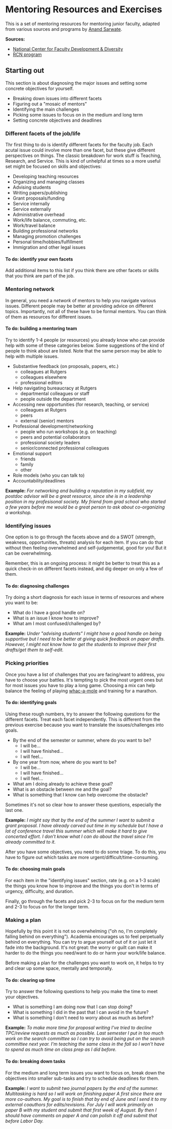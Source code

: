# Mentoring Resources and Exercises

This is a set of mentoring resources for mentoring junior faculty, adapted from various sources and programs by [Anand Sarwate](mailto:anand.sarwate@rutgers.edu).

**Sources:**

* [National Center for Faculty Development & Diversity](https://www.ncfdd.org/)
* [RCN program](https://diversity.rutgers.edu/RCN)

## Starting out

This section is about diagnosing the major issues and setting some concrete objectives for yourself.
 
* Breaking down issues into different facets
* Figuring out a "mosaic of mentors"
* Identifying the main challenges
* Picking some issues to focus on in the medium and long term
* Setting concrete objectives and deadlines

### Different facets of the job/life

Thr first thing to do is identify different facets for the faculty job. Each acutal issue could involve more than one facet, but these give different perspectives on things. The classic breakdown for work stuff is Teaching, Research, and Service. This is kind of unhelpful at times so a more useful set might be focused on skills and objectives:

* Developing teaching resources
* Organizing and managing classes
* Advising students
* Writing papers/publishing
* Grant proposals/funding
* Service internally
* Service externally
* Administrative overhead
* Work/life balance, commuting, etc.
* Work/travel balance
* Building professional networks
* Managing promotion challenges
* Personal time/hobbies/fulfillment
* Immigration and other legal issues

#### To do: identify your own facets

Add additional items to this list if you think there are other facets or skills that you think are part of the job.

### Mentoring network

In general, you need a *network* of mentors to help you navigate various issues. Different people may be better at providing advice on different topics. Importantly, not all of these have to be formal mentors. You can think of them as resources for different issues. 

#### To do: building a mentoring team

Try to identify 1-4 people (or resources) you already know who can provide help with some of these categories below. Some suggestions of the kind of people to think about are listed. Note that the same person may be able to help with multiple issues.

* Substantive feedback (on proposals, papers, etc.)
  * colleagues at Rutgers
  * colleagues elsewhere
  * professional editors 
* Help navigating bureaucracy at Rutgers
  * departmental colleagues or staff
  * people outside the department
* Accessing new opportunities (for research, teaching, or service)
  * colleagues at Rutgers
  * peers
  * external (senior) mentors
* Professional development/networking
  * people who run workshops (e.g. on teaching)
  * peers and potential collaborators
  * professional society leaders
  * senior/connected professional colleagues
* Emotional support
  * friends
  * family
  * other
* Role models (who you can talk to)
* Accountability/deadlines

**Example:** *For networking and building a reputation in my subfield, my postdoc advisor will be a great resource, since she is in a leadership position in my profesisonal society. My friend from grad school who started a few years before me would be a great person to ask about co-organizing a workshop.*

### Identifying issues

One option is to go through the facets above and do a SWOT (strength, weakness, opportunities, threats) analysis for each item. If you can do that without then feeling overwhelmed and self-judgemental, good for you! But it can be overwhelming. 

Remember, this is an ongoing process: it might be better to treat this as a quick check-in on different facets instead, and dig deeper on only a few of them.

#### To do: diagnosing challenges

Try doing a short diagnosis for each issue in terms of resources and where you want to be:

* What do I have a good handle on?
* What is an issue I know how to improve? 
* What am I most confused/challenged by?

**Example:** *Under "advising students" I might have a good handle on being supportive but I need to be better at giving quick feedback on paper drafts. However, I might not know how to get the students to improve their first drafts/get them to self-edit.*


### Picking priorities

Once you have a list of challenges that you are facing/want to address, you have to choose your battles. It's tempting to pick the most urgent ones but for most issues you have to play a long game. Choosing a mix can help balance the feeling of playing [whac-a-mole](https://en.wikipedia.org/wiki/Whac-A-Mole) and training for a marathon.

#### To do: identifying goals

Using these rough numbers, try to answer the following questions for the different facets.  Treat each facet independently. This is different from the previous exercise because you want to translate the issues/challenges into goals.

* By the end of the semester or summer, where do you want to be?
  * I will be...
  * I will have finished...
  * I will feel...
* By one year from now, where do you want to be?
  * I will be...
  * I will have finished...
  * I will feel...
* What am I doing already to achieve these goal?
* What is an obstacle between me and the goal?
* What is something that I know can help overcome the obstacle?

Sometimes it's not so clear how to answer these questions, especially the last one. 

**Example:** *I might say that by the end of the summer I want to submit a grant proposal. I have already carved out time in my schedule but I have a lot of conference travel this summer which will make it hard to give concerted effort. I don't know what I can do about the travel since I'm already committed to it.*

After you have some objectives, you need to do some triage. To do this, you have to figure out which tasks are more urgent/difficult/time-consuming.

#### To do: choosing main goals

For each item in the "identifying issues" section, rate (e.g. on a 1-3 scale) the things you know how to improve and the things you don't in terms of urgency, difficulty, and duration.

Finally, go through the facets and pick 2-3 to focus on for the medium term and 2-3 to focus on for the longer term.

### Making a plan

Hopefully by this point it is not so overwhelming ("oh no, I'm completely falling behind on everything"). Academia encourages us to feel perpetually behind on everything. You can try to argue yourself out of it or just let it fade into the background. It's not great: the worry or guilt can make it harder to do the things you need/want to do or harm your work/life balance.

Before making a plan for the challenges you want to work on, it helps to try and clear up some space, mentally and temporally.

#### To do: clearing up time

Try to answer the following questions to help you make the time to meet your objectives.

* What is something I am doing now that I can stop doing?
* What is something I did in the past that I can avoid in the future?
* What is something I don't need to worry about as much as before?

**Example:** *To make more time for proposal writing I've tried to decline TPC/review requests as much as possible. Last semester I put in too much work on the search committee so I can try to avoid being put on the search committee next year. I'm teaching the same class in the fall so I won't have to spend as much time on class prep as I did before.*

#### To do: breaking down tasks

For the medium and long term issues you want to focus on, break down the objectives into smaller sub-tasks and try to schedule deadlines for them.

**Example:** *I want to submit two journal papers by the end of the summer. Multitasking is hard so I will work on finishing paper A first since there are more co-authors. My goal is to finish that by end of June and I send it to my external coauthors for edits/revisions. For July I will work primarily on paper B with my student and submit that first week of August. By then I should have comments on paper A and can polish it off and submit that before Labor Day.*

